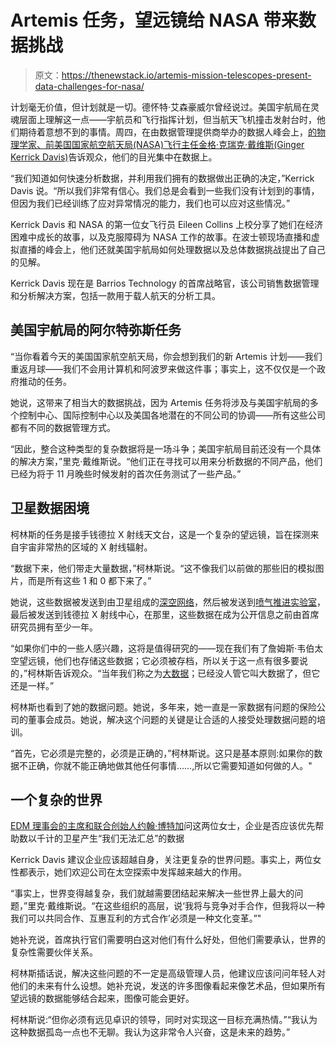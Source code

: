 # Artemis 任务，望远镜给 NASA 带来数据挑战

> 原文：<https://thenewstack.io/artemis-mission-telescopes-present-data-challenges-for-nasa/>

计划毫无价值，但计划就是一切。德怀特·艾森豪威尔曾经说过。美国宇航局在灵魂层面上理解这一点——宇航员和飞行指挥计划，但当航天飞机撞击发射台时，他们期待着意想不到的事情。周四，在由数据管理提供商举办的数据人峰会上，[的物理学家、前美国国家航空航天局(NASA)飞行主任金格·克瑞克·戴维斯(Ginger Kerrick Davis)](https://thenewstack.io/why-you-cant-afford-to-miss-data-decisions/)告诉观众，他们的目光集中在数据上。

“我们知道如何快速分析数据，并利用我们拥有的数据做出正确的决定，”Kerrick Davis 说。“所以我们非常有信心。我们总是会看到一些我们没有计划到的事情，但因为我们已经训练了应对异常情况的能力，我们也可以应对这些情况。”

Kerrick Davis 和 NASA 的第一位女飞行员 Eileen Collins 上校分享了她们在经济困难中成长的故事，以及克服障碍为 NASA 工作的故事。在波士顿现场直播和虚拟直播的峰会上，他们还就美国宇航局如何处理数据以及总体数据挑战提出了自己的见解。

Kerrick Davis 现在是 Barrios Technology 的首席战略官，该公司销售数据管理和分析解决方案，包括一款用于载人航天的分析工具。

## 美国宇航局的阿尔特弥斯任务

“当你看着今天的美国国家航空航天局，你会想到我们的新 Artemis 计划——我们重返月球——我们不会用计算机和阿波罗来做这件事；事实上，这不仅仅是一个政府推动的任务。

她说，这带来了相当大的数据挑战，因为 Artemis 任务将涉及与美国宇航局的多个控制中心、国际控制中心以及美国各地潜在的不同公司的协调——所有这些公司都有不同的数据管理方式。

“因此，整合这种类型的复杂数据将是一场斗争；美国宇航局目前还没有一个具体的解决方案，”里克·戴维斯说。“他们正在寻找可以用来分析数据的不同产品，他们已经为将于 11 月晚些时候发射的首次任务测试了一些产品。”

## 卫星数据困境

柯林斯的任务是接手钱德拉 X 射线天文台，这是一个复杂的望远镜，旨在探测来自宇宙非常热的区域的 X 射线辐射。

“数据下来，他们带走大量数据，”柯林斯说。“这不像我们以前做的那些旧的模拟图片，而是所有这些 1 和 0 都下来了。”

她说，这些数据被发送到由卫星组成的[深空网络](https://eyes.nasa.gov/dsn/dsn.html)，然后被发送到[喷气推进实验室](https://www.jpl.nasa.gov/)，最后被发送到钱德拉 X 射线中心，在那里，这些数据在成为公开信息之前由首席研究员拥有至少一年。

“如果你们中的一些人感兴趣，这将是值得研究的——现在我们有了詹姆斯·韦伯太空望远镜，他们也存储这些数据；它必须被存档，所以关于这一点有很多要说的，”柯林斯告诉观众。“当年我们称之为[大数据](https://thenewstack.io/how-aiops-conquers-performance-gaps-on-big-data-pipelines/)；已经没人管它叫大数据了，但它还是一样。”

柯林斯也看到了她的数据问题。她说，多年来，她一直是一家数据有问题的保险公司的董事会成员。她说，解决这个问题的关键是让合适的人接受处理数据问题的培训。

“首先，它必须是完整的，必须是正确的，”柯林斯说。这只是基本原则:如果你的数据不正确，你就不能正确地做其他任何事情……,所以它需要知道如何做的人。"

## 一个复杂的世界

[EDM 理事会](https://www.linkedin.com/in/johnbottega/)[的主席和联合创始人约翰·博特加](https://edmcouncil.org/)问这两位女士，企业是否应该优先帮助数以千计的卫星产生“我们无法汇总”的数据

Kerrick Davis 建议企业应该超越自身，关注更复杂的世界问题。事实上，两位女性都表示，她们欢迎公司在太空探索中发挥越来越大的作用。

“事实上，世界变得越复杂，我们就越需要团结起来解决一些世界上最大的问题，”里克·戴维斯说。“在这些组织的高层，说‘我将与竞争对手合作，但我将以一种我们可以共同合作、互惠互利的方式合作’必须是一种文化变革。”"

她补充说，首席执行官们需要明白这对他们有什么好处，但他们需要承认，世界的复杂性需要伙伴关系。

柯林斯插话说，解决这些问题的不一定是高级管理人员，他建议应该问问年轻人对他们的未来有什么设想。她补充说，发送的许多图像看起来像艺术品，但如果所有望远镜的数据能够结合起来，图像可能会更好。

柯林斯说:“但你必须有远见卓识的领导，同时对实现这一目标充满热情。”“我认为这种数据孤岛一点也不无聊。我认为这非常令人兴奋，这是未来的趋势。”

<svg xmlns:xlink="http://www.w3.org/1999/xlink" viewBox="0 0 68 31" version="1.1"><title>Group</title> <desc>Created with Sketch.</desc></svg>